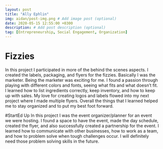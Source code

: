 ```yaml
---
layout: post
title: "Ally Ephlin"
img: aidan/post-img.png # Add image post (optional)
date: 2020-05-15 12:55:00 +0300
description: # Add post description (optional)
tag: [Entrepreneurship, Social Engagement, Organization]
---
```

# Fizzies
In this project I participated in more of the behind the scenes aspects. I created the labels, packaging, and flyers for the fizzies. Basically I was the marketer. Being the marketer was exciting for me. I found a passion through playing with different colors and fonts, seeing what fits and what doesn’t fit. I learned how to list ingredients correctly, keep inventory, and how to keep up with sales. My love for creating logos and labels flowed into my next project where I made multiple flyers. Overall the things that I learned helped me to stay organized and to put my best foot forward.


#StartEd Up
In this project I was the event organizer/planner for an event we were hosting. I found a space to have the event, made the day schedule, created the flyer, and also successfully created a partnership for the event. I learned how to communicate with other businesses, how to work as a team, and how to problem solve when tough challenges occur. I will definitely need those problem solving skills in the future.
